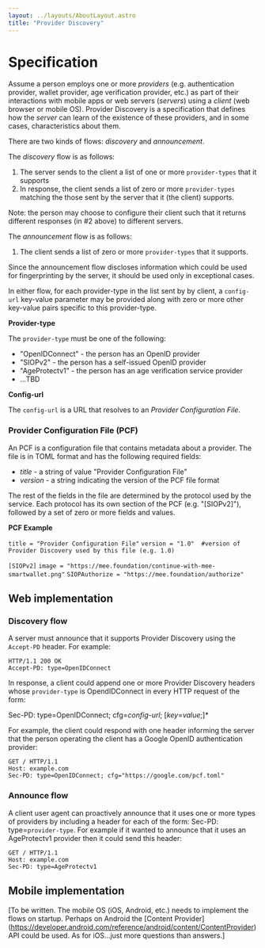```yaml
---
layout: ../layouts/AboutLayout.astro
title: "Provider Discovery"
---
```


# Specification

Assume a person employs one or more *providers* (e.g. authentication provider, wallet provider, age verification provider, etc.) as part of their interactions with mobile apps or web servers (*servers*) using a *client* (web browser or mobile OS).  Provider Discovery is a specification that defines how the *server* can learn of the existence of these providers, and in some cases, characteristics about them.

There are two kinds of flows: *discovery* and *announcement*. 

The *discovery* flow is as follows:

1. The server sends to the client a list of one or more `provider-types` that it supports
2. In response, the client sends a list of zero or more `provider-types` matching the those sent by the server that it (the client) supports. 

Note: the person may choose to configure their client such that it returns different responses (in #2 above) to different servers. 

The *announcement* flow is as follows:

1. The client sends a list of zero or more `provider-types` that it supports. 

Since the announcement flow discloses information which could be used for fingerprinting by the server, it should be used only in exceptional cases.

In either flow, for each provider-type in the list sent by by client, a `config-url` key-value parameter may be provided along with zero or more other key-value pairs specific to this provider-type.

**Provider-type**

The `provider-type` must be one of the following:

- "OpenIDConnect" - the person has an OpenID provider
- "SIOPv2" - the person has a self-issued OpenID provider 
- "AgeProtectv1" - the person has an age verification service provider 
- ...TBD

**Config-url**

The `config-url` is a URL that resolves to an *Provider Configuration File*.

### Provider Configuration File (PCF)

An PCF is a configuration file that contains metadata about a provider. The file is in TOML format and  has the following required fields:

- *title* - a string of value "Provider Configuration File"
- *version* - a string indicating the version of the PCF file format

The rest of the fields in the file are determined by the protocol used by the service. Each protocol has its own section of the PCF (e.g. "[SIOPv2]"),  followed by a set of zero or more fields and values.

**PCF Example** 

`title = "Provider Configuration File"`
`version = "1.0"  #version of Provider Discovery used by this file (e.g. 1.0)`

`[SIOPv2]`
`image = "https://mee.foundation/continue-with-mee-smartwallet.png"`
`SIOPAuthorize = "https://mee.foundation/authorize"`

## Web implementation

### Discovery flow

A server must announce that it supports Provider Discovery using the `Accept-PD` header. For example:

```
HTTP/1.1 200 OK
Accept-PD: type=OpenIDConnect
```

In response, a client could append one or more Provider Discovery headers whose `provider-type` is OpendIDConnect in every HTTP request of the form:

Sec-PD: type=OpenIDConnect; cfg=*config-url*;  [*key*=*value*;]*

For example, the client could respond with one header informing the server that the person operating the client has a Google OpenID authentication provider:

	GET / HTTP/1.1
	Host: example.com
	Sec-PD: type=OpenIDConnect; cfg="https://google.com/pcf.toml"

### Announce flow

A client user agent can proactively announce that it uses one or more types of providers by including a header for each of the form: Sec-PD: type=`provider-type`. For example if it wanted to announce that it uses an AgeProtectv1 provider then it could send this header:

	GET / HTTP/1.1
	Host: example.com
	Sec-PD: type=AgeProtectv1

## Mobile implementation

[To be written. The mobile OS (iOS, Android, etc.) needs to implement the flows on startup. Perhaps on Android the [Content Provider] (https://developer.android.com/reference/android/content/ContentProvider) API could be used. As for iOS...just more questions than answers.]



